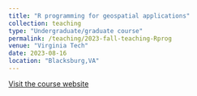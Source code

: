 ```yaml
---
title: "R programming for geospatial applications"
collection: teaching
type: "Undergraduate/graduate course"
permalink: /teaching/2023-fall-teaching-Rprog
venue: "Virginia Tech"
date: 2023-08-16
location: "Blacksburg,VA"
---
```


[Visit the course website](https://yangshao2.github.io/Geog4254-5254G/)

